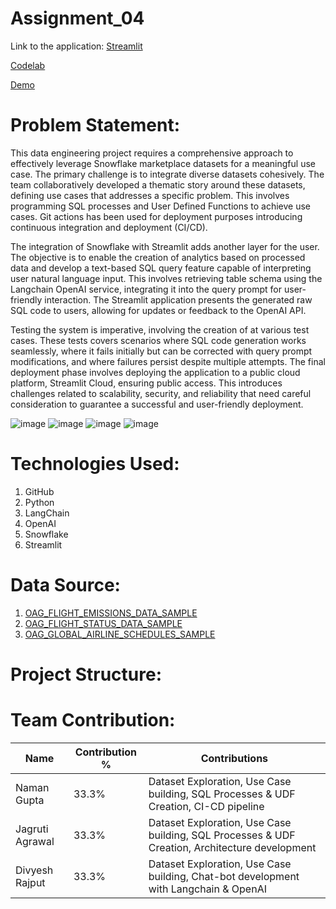 # Assignment_04
Link to the application:
[Streamlit](https://wasgwogpfkl5yto2awpmjd.streamlit.app/)

[Codelab]()

[Demo]()

# Problem Statement:

This data engineering project requires a comprehensive approach to effectively leverage Snowflake marketplace datasets for a meaningful use case. The primary challenge is to integrate diverse datasets cohesively. The team collaboratively developed a thematic story around these datasets, defining use cases that addresses a specific problem. This involves programming SQL processes and User Defined Functions to achieve use cases. Git actions has been used for deployment purposes introducing continuous integration and deployment (CI/CD).

The integration of Snowflake with Streamlit adds another layer for the user. The objective is to enable the creation of analytics based on processed data and develop a text-based SQL query feature capable of interpreting user natural language input. This involves retrieving table schema using the Langchain OpenAI service, integrating it into the query prompt for user-friendly interaction. The Streamlit application presents the generated raw SQL code to users, allowing for updates or feedback to the OpenAI API.

Testing the system is imperative, involving the creation of at various test cases. These tests covers scenarios where SQL code generation works seamlessly, where it fails initially but can be corrected with query prompt modifications, and where failures persist despite multiple attempts. The final deployment phase involves deploying the application to a public cloud platform, Streamlit Cloud, ensuring public access. This introduces challenges related to scalability, security, and reliability that need careful consideration to guarantee a successful and user-friendly deployment.

![image](https://github.com/BigDataIA-Fall2023-Team4/Assignment_04/assets/113845871/07555b00-6e04-4f5a-82e0-bcbb60e8f85b)
![image](https://github.com/BigDataIA-Fall2023-Team4/Assignment_04/assets/113845871/b7d7147e-5004-49ae-8551-3ab59a0da150)
![image](https://github.com/BigDataIA-Fall2023-Team4/Assignment_04/assets/113845871/6daa4aac-c6dd-433c-964a-a0a9b5d836bc)
![image](https://github.com/BigDataIA-Fall2023-Team4/Assignment_04/assets/113845871/16ac2730-56b4-4df3-bcc2-d0f7c207bf63)



# Technologies Used:

1. GitHub
2. Python
3. LangChain
4. OpenAI
5. Snowflake
6. Streamlit

# Data Source:
1. [OAG_FLIGHT_EMISSIONS_DATA_SAMPLE](https://app.snowflake.com/lhbewyp/ve70966/#/data/shared/SNOWFLAKE_DATA_MARKETPLACE/listing/GZ1M7Z2MQ3D?originTab=databases&database=OAG_FLIGHT_EMISSIONS_DATA_SAMPLE)
2. [OAG_FLIGHT_STATUS_DATA_SAMPLE](https://app.snowflake.com/lhbewyp/ve70966/#/data/shared/SNOWFLAKE_DATA_MARKETPLACE/listing/GZ1M7Z2MQ42?originTab=databases&database=OAG_FLIGHT_STATUS_DATA_SAMPLE)
3. [OAG_GLOBAL_AIRLINE_SCHEDULES_SAMPLE](https://app.snowflake.com/lhbewyp/ve70966/#/data/shared/SNOWFLAKE_DATA_MARKETPLACE/listing/GZ1M7Z2MQ39?originTab=databases&database=OAG_GLOBAL_AIRLINE_SCHEDULES_SAMPLE)

# Project Structure:



# Team Contribution:

| Name            | Contribution % | Contributions |
|-----------------|----------------|---------------|
| Naman Gupta     |     33.3%      |  Dataset Exploration, Use Case building, SQL Processes & UDF Creation, CI-CD pipeline     |
| Jagruti Agrawal |     33.3%      |  Dataset Exploration, Use Case building, SQL Processes & UDF Creation, Architecture development            |
| Divyesh Rajput  |     33.3%      |  Dataset Exploration, Use Case building, Chat-bot development with Langchain & OpenAI          |
